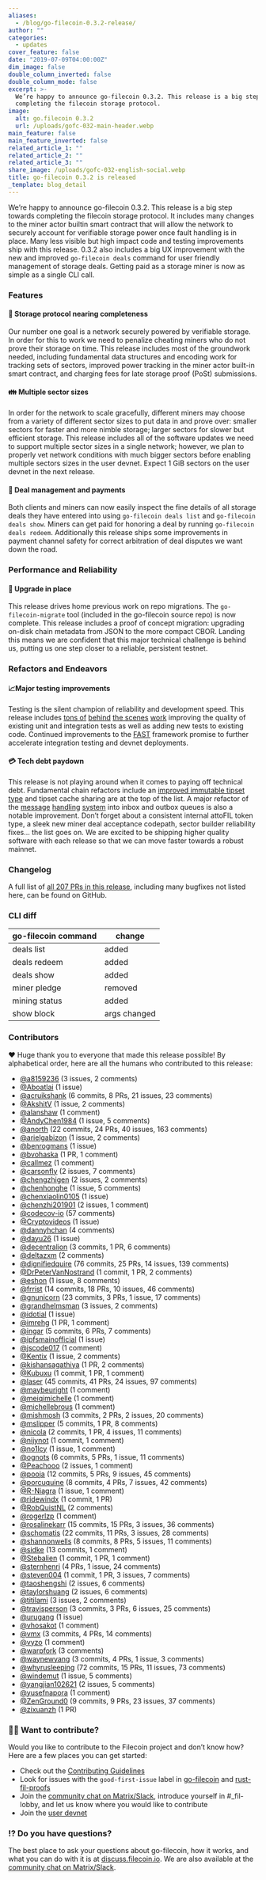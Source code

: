 ```yaml
---
aliases:
  - /blog/go-filecoin-0.3.2-release/
author: ""
categories:
  - updates
cover_feature: false
date: "2019-07-09T04:00:00Z"
dim_image: false
double_column_inverted: false
double_column_mode: false
excerpt: >-
  We’re happy to announce go-filecoin 0.3.2. This release is a big step towards
  completing the filecoin storage protocol.
image:
  alt: go.filecoin 0.3.2
  url: /uploads/gofc-032-main-header.webp
main_feature: false
main_feature_inverted: false
related_article_1: ""
related_article_2: ""
related_article_3: ""
share_image: /uploads/gofc-032-english-social.webp
title: go-filecoin 0.3.2 is released
_template: blog_detail
---
```


We’re happy to announce go-filecoin 0.3.2. This release is a big step towards completing the filecoin storage protocol. It includes many changes to the miner actor builtin smart contract that will allow the network to securely account for verifiable storage power once fault handling is in place. Many less visible but high impact code and testing improvements ship with this release. 0.3.2 also includes a big UX improvement with the new and improved `go-filecoin deals` command for user friendly management of storage deals. Getting paid as a storage miner is now as simple as a single CLI call.

### Features

#### 🏇 Storage protocol nearing completeness

Our number one goal is a network securely powered by verifiable storage. In order for this to work we need to penalize cheating miners who do not prove their storage on time. This release includes most of the groundwork needed, including fundamental data structures and encoding work for tracking sets of sectors, improved power tracking in the miner actor built-in smart contract, and charging fees for late storage proof (PoSt) submissions.

#### 👪 Multiple sector sizes

In order for the network to scale gracefully, different miners may choose from a variety of different sector sizes to put data in and prove over: smaller sectors for faster and more nimble storage; larger sectors for slower but efficient storage. This release includes all of the software updates we need to support multiple sector sizes in a single network; however, we plan to properly vet network conditions with much bigger sectors before enabling multiple sectors sizes in the user devnet. Expect 1 GiB sectors on the user devnet in the next release.

#### 🤝 Deal management and payments

Both clients and miners can now easily inspect the fine details of all storage deals they have entered into using `go-filecoin deals list` and `go-filecoin deals show`. Miners can get paid for honoring a deal by running `go-filecoin deals redeem`. Additionally this release ships some improvements in payment channel safety for correct arbitration of deal disputes we want down the road.

### Performance and Reliability

#### 🌳 Upgrade in place

This release drives home previous work on repo migrations. The `go-filecoin-migrate` tool (included in the go-filecoin source repo) is now complete. This release includes a proof of concept migration: upgrading on-disk chain metadata from JSON to the more compact CBOR. Landing this means we are confident that this major technical challenge is behind us, putting us one step closer to a reliable, persistent testnet.

### Refactors and Endeavors

#### 📈Major testing improvements

Testing is the silent champion of reliability and development speed. This release includes [tons of](https://github.com/filecoin-project/go-filecoin/pull/2972) [behind](https://github.com/filecoin-project/go-filecoin/pull/2700) [the scenes](https://github.com/filecoin-project/go-filecoin/pull/2990) [work](https://github.com/filecoin-project/go-filecoin/pull/2919) improving the quality of existing unit and integration tests as well as adding new tests to existing code. Continued improvements to the [FAST](https://github.com/filecoin-project/go-filecoin/tree/master/tools/fast) framework promise to further accelerate integration testing and devnet deployments.

#### 💳 Tech debt paydown

This release is not playing around when it comes to paying off technical debt. Fundamental chain refactors include an [improved immutable tipset type](https://github.com/filecoin-project/go-filecoin/pull/2837) and tipset cache sharing are at the top of the list. A major refactor of the [message](https://github.com/filecoin-project/go-filecoin/pull/2798) [handling](https://github.com/filecoin-project/go-filecoin/pull/2796) [system](https://github.com/filecoin-project/go-filecoin/pull/2795) into inbox and outbox queues is also a notable improvement. Don’t forget about a consistent internal attoFIL token type, a sleek new miner deal acceptance codepath, sector builder reliability fixes… the list goes on. We are excited to be shipping higher quality software with each release so that we can move faster towards a robust mainnet.

### Changelog

A full list of [all 207 PRs in this release](https://github.com/search?p=2&q=is%3Apr+merged%3A2019-05-09..2019-07-05+repo%3Afilecoin-project%2Fgo-filecoin+repo%3Afilecoin-project%2Frust-fil-proofs+repo%3Afilecoin-project%2Fspecs&type=Issues), including many bugfixes not listed here, can be found on GitHub.

### CLI diff

| go-filecoin command | change       |
| ------------------- | ------------ |
| deals list          | added        |
| deals redeem        | added        |
| deals show          | added        |
| miner pledge        | removed      |
| mining status       | added        |
| show block          | args changed |

### Contributors

❤️ Huge thank you to everyone that made this release possible! By alphabetical order, here are all the humans who contributed to this release:

- [@a8159236](https://github.com/a8159236) (3 issues, 2 comments)
- [@Aboatlai](https://github.com/Aboatlai) (1 issue)
- [@acruikshank](https://github.com/acruikshank) (6 commits, 8 PRs, 21 issues, 23 comments)
- [@AkshitV](https://github.com/AkshitV) (1 issue, 2 comments)
- [@alanshaw](https://github.com/alanshaw) (1 comment)
- [@AndyChen1984](https://github.com/AndyChen1984) (1 issue, 5 comments)
- [@anorth](https://github.com/anorth) (22 commits, 24 PRs, 40 issues, 163 comments)
- [@arielgabizon](https://github.com/arielgabizon) (1 issue, 2 comments)
- [@benrogmans](https://github.com/benrogmans) (1 issue)
- [@bvohaska](https://github.com/bvohaska) (1 PR, 1 comment)
- [@callmez](https://github.com/callmez) (1 comment)
- [@carsonfly](https://github.com/carsonfly) (2 issues, 7 comments)
- [@chengzhigen](https://github.com/chengzhigen) (2 issues, 2 comments)
- [@chenhonghe](https://github.com/chenhonghe) (1 issue, 5 comments)
- [@chenxiaolin0105](https://github.com/chenxiaolin0105) (1 issue)
- [@chenzhi201901](https://github.com/chenzhi201901) (2 issues, 1 comment)
- [@codecov-io](https://github.com/codecov-io) (57 comments)
- [@Cryptovideos](https://github.com/Cryptovideos) (1 issue)
- [@dannyhchan](https://github.com/dannyhchan) (4 comments)
- [@dayu26](https://github.com/dayu26) (1 issue)
- [@decentralion](https://github.com/decentralion) (3 commits, 1 PR, 6 comments)
- [@deltazxm](https://github.com/deltazxm) (2 comments)
- [@dignifiedquire](https://github.com/dignifiedquire) (76 commits, 25 PRs, 14 issues, 139 comments)
- [@DrPeterVanNostrand](https://github.com/DrPeterVanNostrand) (1 commit, 1 PR, 2 comments)
- [@eshon](https://github.com/eshon) (1 issue, 8 comments)
- [@frrist](https://github.com/frrist) (14 commits, 18 PRs, 10 issues, 46 comments)
- [@gnunicorn](https://github.com/gnunicorn) (23 commits, 3 PRs, 1 issue, 17 comments)
- [@grandhelmsman](https://github.com/grandhelmsman) (3 issues, 2 comments)
- [@idotial](https://github.com/idotial) (1 issue)
- [@imrehg](https://github.com/imrehg) (1 PR, 1 comment)
- [@ingar](https://github.com/ingar) (5 commits, 6 PRs, 7 comments)
- [@ipfsmainofficial](https://github.com/IPFSMain-Official) (1 issue)
- [@jscode017](https://github.com/jscode017) (1 comment)
- [@Kentix](https://github.com/Kentix) (1 issue, 2 comments)
- [@kishansagathiya](https://github.com/kishansagathiya) (1 PR, 2 comments)
- [@Kubuxu](https://github.com/Kubuxu) (1 commit, 1 PR, 1 comment)
- [@laser](https://github.com/laser) (45 commits, 41 PRs, 24 issues, 97 comments)
- [@maybeuright](https://github.com/maybeuright) (1 comment)
- [@meiqimichelle](https://github.com/meiqimichelle) (1 comment)
- [@michellebrous](https://github.com/michellebrous) (1 comment)
- [@mishmosh](https://github.com/mishmosh) (3 commits, 2 PRs, 2 issues, 20 comments)
- [@mslipper](https://github.com/mslipper) (5 commits, 1 PR, 8 comments)
- [@nicola](https://github.com/nicola) (2 commits, 1 PR, 4 issues, 11 comments)
- [@nijynot](https://github.com/nijynot) (1 commit, 1 comment)
- [@no1lcy](https://github.com/no1lcy) (1 issue, 1 comment)
- [@ognots](https://github.com/ognots) (6 commits, 5 PRs, 1 issue, 11 comments)
- [@Peachooo](https://github.com/Peachooo) (2 issues, 1 comment)
- [@pooja](https://github.com/pooja) (12 commits, 5 PRs, 9 issues, 45 comments)
- [@porcuquine](https://github.com/porcuquine) (8 commits, 4 PRs, 7 issues, 42 comments)
- [@R-Niagra](https://github.com/R-Niagra) (1 issue, 1 comment)
- [@ridewindx](https://github.com/ridewindx) (1 commit, 1 PR)
- [@RobQuistNL](https://github.com/RobQuistNL) (2 comments)
- [@rogerlzp](https://github.com/rogerlzp) (1 comment)
- [@rosalinekarr](https://github.com/rosalinekarr) (15 commits, 15 PRs, 3 issues, 36 comments)
- [@schomatis](https://github.com/schomatis) (22 commits, 11 PRs, 3 issues, 28 comments)
- [@shannonwells](https://github.com/shannonwells) (8 commits, 8 PRs, 5 issues, 11 comments)
- [@sidke](https://github.com/sidke) (13 commits, 1 comment)
- [@Stebalien](https://github.com/Stebalien) (1 commit, 1 PR, 1 comment)
- [@sternhenri](https://github.com/sternhenri) (4 PRs, 1 issue, 24 comments)
- [@steven004](https://github.com/steven004) (1 commit, 1 PR, 3 issues, 7 comments)
- [@taoshengshi](https://github.com/taoshengshi) (2 issues, 6 comments)
- [@taylorshuang](https://github.com/taylorshuang) (2 issues, 6 comments)
- [@titilami](https://github.com/titilami) (3 issues, 2 comments)
- [@travisperson](https://github.com/travisperson) (3 commits, 3 PRs, 6 issues, 25 comments)
- [@urugang](https://github.com/urugang) (1 issue)
- [@vhosakot](https://github.com/vhosakot) (1 comment)
- [@vmx](https://github.com/vmx) (3 commits, 4 PRs, 14 comments)
- [@vyzo](https://github.com/vyzo) (1 comment)
- [@warpfork](https://github.com/warpfork) (3 comments)
- [@waynewyang](https://github.com/waynewyang) (3 commits, 4 PRs, 1 issue, 3 comments)
- [@whyrusleeping](https://github.com/whyrusleeping) (72 commits, 15 PRs, 11 issues, 73 comments)
- [@windemut](https://github.com/windemut) (1 issue, 5 comments)
- [@yangjian102621](https://github.com/yangjian102621) (2 issues, 5 comments)
- [@yusefnapora](https://github.com/yusefnapora) (1 comment)
- [@ZenGround0](https://github.com/ZenGround0) (9 commits, 9 PRs, 23 issues, 37 comments)
- [@zixuanzh](https://github.com/zixuanzh) (1 PR)

### 🙌🏽 Want to contribute?

Would you like to contribute to the Filecoin project and don’t know how? Here are a few places you can get started:

- Check out the [Contributing Guidelines](https://github.com/filecoin-project/go-filecoin/blob/master/CONTRIBUTING.md)
- Look for issues with the `good-first-issue` label in [go-filecoin](https://docs.google.com/document/d/1dfTVASs9cQMo4NPqJmXjEEX-Ju_M9Vw-4AelN1aHOV8/edit#) and [rust-fil-proofs](https://github.com/filecoin-project/rust-fil-proofs/issues?q=is%3Aissue+is%3Aopen+label%3A "good+first+issue")
- Join the [community chat on Matrix/Slack](https://github.com/filecoin-project/community#chat), introduce yourself in #\_fil-lobby, and let us know where you would like to contribute
- Join the [user devnet](https://github.com/filecoin-project/go-filecoin/wiki/Getting-Started)

### ⁉️ Do you have questions?

The best place to ask your questions about go-filecoin, how it works, and what you can do with it is at [discuss.filecoin.io](https://discuss.filecoin.io/). We are also available at the [community chat on Matrix/Slack](https://github.com/filecoin-project/community#chat).
